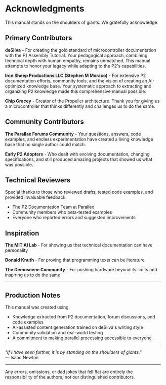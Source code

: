 # Acknowledgments

This manual stands on the shoulders of giants. We gratefully acknowledge:

## Primary Contributors

**deSilva** - For creating the gold standard of microcontroller documentation with the P1 Assembly Tutorial. Your pedagogical approach, combining technical depth with human empathy, remains unmatched. This manual attempts to honor your legacy while adapting to the P2's capabilities.

**Iron Sheep Productions LLC (Stephen M Moraco)** - For extensive P2 documentation efforts, community tools, and the vision of creating an AI-optimized knowledge base. Your systematic approach to extracting and organizing P2 knowledge made this comprehensive manual possible.

**Chip Gracey** - Creator of the Propeller architecture. Thank you for giving us a microcontroller that thinks differently and challenges us to do the same.

## Community Contributors

**The Parallax Forums Community** - Your questions, answers, code examples, and endless experimentation have created a living knowledge base that no single author could match.

**Early P2 Adopters** - Who dealt with evolving documentation, changing specifications, and still produced amazing projects that showed us what was possible.

## Technical Reviewers

Special thanks to those who reviewed drafts, tested code examples, and provided invaluable feedback:
- The P2 Documentation Team at Parallax
- Community members who beta-tested examples
- Everyone who reported errors and suggested improvements

## Inspiration

**The MIT AI Lab** - For showing us that technical documentation can have personality

**Donald Knuth** - For proving that programming texts can be literature

**The Demoscene Community** - For pushing hardware beyond its limits and inspiring us to do the same

---

## Production Notes

This manual was created using:
- Knowledge extracted from P2 documentation, forum discussions, and code examples
- AI-assisted content generation trained on deSilva's writing style
- Community validation and real-world testing
- A commitment to making parallel processing accessible to everyone

---

*"If I have seen further, it is by standing on the shoulders of giants."*  
— Isaac Newton

---

Any errors, omissions, or dad jokes that fell flat are entirely the responsibility of the authors, not our distinguished contributors.
